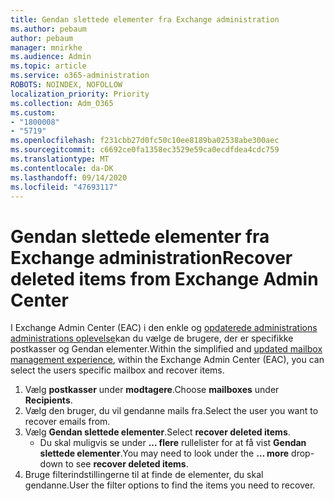 ```yaml
---
title: Gendan slettede elementer fra Exchange administration
ms.author: pebaum
author: pebaum
manager: mnirkhe
ms.audience: Admin
ms.topic: article
ms.service: o365-administration
ROBOTS: NOINDEX, NOFOLLOW
localization_priority: Priority
ms.collection: Adm_O365
ms.custom:
- "1800008"
- "5719"
ms.openlocfilehash: f231cbb27d0fc50c10ee8189ba02538abe300aec
ms.sourcegitcommit: c6692ce0fa1358ec3529e59ca0ecdfdea4cdc759
ms.translationtype: MT
ms.contentlocale: da-DK
ms.lasthandoff: 09/14/2020
ms.locfileid: "47693117"
---
```

# <a name="recover-deleted-items-from-exchange-admin-center"></a><span data-ttu-id="b3a6f-102">Gendan slettede elementer fra Exchange administration</span><span class="sxs-lookup"><span data-stu-id="b3a6f-102">Recover deleted items from Exchange Admin Center</span></span>

<span data-ttu-id="b3a6f-103">I Exchange Admin Center (EAC) i den enkle og [opdaterede administrations administrations oplevelse](https://admin.exchange.microsoft.com/#/mailboxes)kan du vælge de brugere, der er specifikke postkasser og Gendan elementer.</span><span class="sxs-lookup"><span data-stu-id="b3a6f-103">Within the simplified and [updated mailbox management experience](https://admin.exchange.microsoft.com/#/mailboxes), within the Exchange Admin Center (EAC), you can select the users specific mailbox and recover items.</span></span>

1. <span data-ttu-id="b3a6f-104">Vælg **postkasser** under **modtagere**.</span><span class="sxs-lookup"><span data-stu-id="b3a6f-104">Choose **mailboxes** under **Recipients**.</span></span>
2. <span data-ttu-id="b3a6f-105">Vælg den bruger, du vil gendanne mails fra.</span><span class="sxs-lookup"><span data-stu-id="b3a6f-105">Select the user you want to recover emails from.</span></span>
3. <span data-ttu-id="b3a6f-106">Vælg **Gendan slettede elementer**.</span><span class="sxs-lookup"><span data-stu-id="b3a6f-106">Select **recover deleted items**.</span></span>
    - <span data-ttu-id="b3a6f-107">Du skal muligvis se under **... flere** rullelister for at få vist **Gendan slettede elementer**.</span><span class="sxs-lookup"><span data-stu-id="b3a6f-107">You may need to look under the **… more** drop-down to see **recover deleted items**.</span></span>
4. <span data-ttu-id="b3a6f-108">Bruge filterindstillingerne til at finde de elementer, du skal gendanne.</span><span class="sxs-lookup"><span data-stu-id="b3a6f-108">User the filter options to find the items you need to recover.</span></span>
